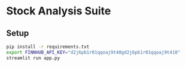 # Stock Analysis Suite

## Setup
```bash
pip install -r requirements.txt
export FINNHUB_API_KEY="d2j6pb1r01qqoaj9t40gd2j6pb1r01qqoaj9t410"
streamlit run app.py
